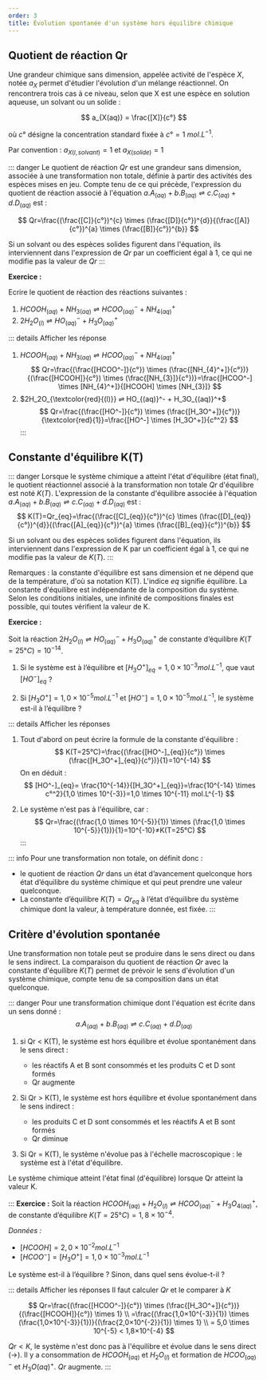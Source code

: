 ```yaml
---
order: 3
title: Évolution spontanée d'un système hors équilibre chimique
---
```

## Quotient de réaction Qr

Une grandeur chimique sans dimension, appelée activité de l'espèce $X$, notée $a_X$ permet d'étudier l'évolution d'un mélange réactionnel. On rencontrera trois cas à ce niveau, selon que X est une espèce en solution aqueuse, un solvant ou un solide :

$$
a_{X(aq)} = \frac{[X]}{c°}
$$

où $c°$ désigne la concentration standard fixée à $c°=1\ mol.L^{-1}$.

Par convention : $a_{X(l,solvant)}=1$ et $a_{X(solide)}=1$

::: danger
Le quotient de réaction $Qr$ est une grandeur sans dimension, associée à une transformation non totale, définie à partir des activités des espèces mises en jeu. Compte tenu de ce qui précède, l'expression du quotient de réaction associé à l'équation $a.A_{(aq)}+b.B_{(aq)}⇌c.C_{{(aq)}}+d.D_{{(aq)}}$  est :

$$
Qr=\frac{(\frac{[C]}{c°})^{c} \times (\frac{[D]}{c°})^{d}}{(\frac{[A]}{c°})^{a} \times (\frac{[B]}{c°})^{b}}
$$

Si un solvant ou des espèces solides figurent dans l'équation, ils interviennent dans l'expression de $Qr$ par un coefficient égal à $1$, ce qui ne modifie pas la valeur de $Qr$
:::

**Exercice :**

Ecrire le quotient de réaction des réactions suivantes :

1. $HCOOH_{(aq)} + NH_{3(aq)}  ⇌ HCOO_{(aq)}^- + NH_{4(aq)}^+$
2. $2H_2O_{(l)} ⇌ HO_{(aq)}^- + H_3O_{(aq)}^+$

::: details Afficher les réponse

1. $HCOOH_{(aq)} + NH_{3(aq)}  ⇌ HCOO_{(aq)}^- + NH_{4(aq)}^+$
$$
Qr=\frac{(\frac{[HCOO^-]}{c°}) \times (\frac{[NH_{4}^+]}{c°})}{(\frac{[HCOOH]}{c°}) \times (\frac{[NH_{3}]}{c°})}=\frac{[HCOO^-] \times [NH_{4}^+]}{[HCOOH] \times [NH_{3}]}
$$
2. $2H_2O_{\textcolor{red}{(l)}} ⇌ HO_{(aq)}^- + H_3O_{(aq)}^+$
$$
Qr=\frac{(\frac{[HO^-]}{c°}) \times (\frac{[H_3O^+]}{c°})}{\textcolor{red}{1}}=\frac{[HO^-] \times [H_3O^+]}{c°^2}
$$
:::

## Constante d'équilibre K(T)

::: danger
Lorsque le système chimique a atteint l'état d'équilibre (état final), le quotient réactionnel associé à la transformation non totale $Qr$ d'équilibre est noté $K(T)$.
L'expression de la constante d'équilibre associée à l'équation $a.A_{(aq)}+b.B_{(aq)}  ⇌ c.C_{{(aq)}}+d.D_{{(aq)}}$  est :
$$
K(T)=Qr_{eq}=\frac{(\frac{[C]_{eq}}{c°})^{c} \times (\frac{[D]_{eq}}{c°})^{d}}{(\frac{[A]_{eq}}{c°})^{a} \times (\frac{[B]_{eq}}{c°})^{b}}
$$

Si un solvant ou des espèces solides figurent dans l'équation, ils interviennent dans l'expression de K par un coefficient égal à 1, ce qui ne modifie pas la valeur de $K(T)$.
:::

Remarques : la constante d'équilibre est sans dimension et ne dépend que de la température, d'où sa notation K(T). L'indice *eq* signifie équilibre.
La constante d'équilibre est indépendante de la composition du système. Selon les conditions initiales, une infinité de compositions finales est possible, qui toutes vérifient la valeur de K.

**Exercice :**

Soit la réaction $2H_2O_{(l)} ⇌ HO_{(aq)}^- + H_3O_{(aq)}^+$ de constante d’équilibre $K(T=25°C)=10^{-14}$.

1. Si le système est à l’équilibre et $[H_3O^+]_{eq}=1,0 \times 10^{-3}  mol.L^{-1}$, que vaut $[HO^-]_{eq}$ ?

2. Si $[H_3O^+]=1,0 \times 10^{-5}  mol.L^{-1}$ et $[HO^-]=1,0 \times 10^{-5}  mol.L^{-1}$, le système est-il à l’équilibre ?

::: details Afficher les réponses

1. Tout d'abord on peut écrire la formule de la constante d'équilibre :
$$
K(T=25°C)=\frac{(\frac{[HO^-]_{eq}}{c°}) \times (\frac{[H_3O^+]_{eq}}{c°})}{1}=10^{-14}
$$
On en déduit :
$$
[HO^-]_{eq}= \frac{10^{-14}}{[H_3O^+]_{eq}}=\frac{10^{-14} \times c°^2}{1,0 \times 10^{-3}}=1,0 \times 10^{-11}  mol.L^{-1}
$$

2. Le système n'est pas à l'équilibre, car :
$$
Qr=\frac{(\frac{1,0 \times 10^{-5}}{1}) \times (\frac{1,0 \times 10^{-5}}{1})}{1}=10^{-10}≠K(T=25°C)
$$
:::

::: info
Pour une transformation non totale, on définit donc :

- le quotient de réaction $Qr$ dans un état d’avancement quelconque hors état d’équilibre du système chimique et qui peut prendre une valeur quelconque.
- La constante d’équilibre $K(T)=Qr_{eq}$ à l’état d’équilibre du système chimique dont la valeur, à température donnée, est fixée.
:::

## Critère d'évolution spontanée

Une transformation non totale peut se produire dans le sens direct ou dans le sens indirect. La comparaison du quotient de réaction $Qr$ avec la constante d'équilibre $K(T)$ permet de prévoir le sens d'évolution d'un système chimique, compte tenu de sa composition dans un état quelconque.

::: danger
Pour une transformation chimique dont l'équation est écrite dans un sens donné :
$$
a.A_{(aq)}+b.B_{(aq)}  ⇌ c.C_{{(aq)}}+d.D_{{(aq)}}
$$

1. si Qr < K(T), le système est hors équilibre et évolue spontanément dans le sens direct :

    - les réactifs A et B sont consommés et les produits C et D sont formés
    - Qr augmente

2. Si Qr > K(T), le système est hors équilibre et évolue spontanément dans le sens indirect :

    - les produits C et D sont consommés et les réactifs A et B sont formés
    - Qr diminue

3. Si Qr = K(T), le système n'évolue pas à l'échelle macroscopique :
le système est à l'état d'équilibre.

Le système chimique atteint l'état final (d'équilibre) lorsque Qr atteint la valeur K.

:::
**Exercice :**
Soit la réaction $HCOOH_{(aq)} + H_2O_{(l)}  ⇌ HCOO_{(aq)}^- + H_3O_{4(aq)}^+$, de constante d’équilibre $K(T=25°C)=1,8×10^{-4}$.

*Données :*

- $[HCOOH]=2,0×10^{-2}  mol.L^{-1}$
- $[HCOO^-]=[H_3O^+]=1,0×10^{-3}  mol.L^{-1}$

Le système est-il à l’équilibre ? Sinon, dans quel sens évolue-t-il ?

::: details Afficher les réponses
Il faut calculer $Qr$ et le comparer à $K$

$$
Qr=\frac{(\frac{[HCOO^-]}{c°}) \times (\frac{[H_3O^+]}{c°})}{(\frac{[HCOOH]}{c°}) \times 1}
\\
=\frac{(\frac{1,0×10^{-3}}{1}) \times (\frac{1,0×10^{-3}}{1})}{(\frac{2,0×10^{-2}}{1}) \times 1}
\\
= 5,0 \times 10^{-5} < 1,8×10^{-4}
$$

$Qr < K$, le système n'est donc pas à l'équilibre et évolue dans le sens direct (→). Il y a consommation de $HCOOH_{(aq)}$ et $H_2O_{(l)}$ et formation de $HCOO_{(aq)}^-$ et $H_3O{(aq)}^+$. $Qr$ augmente.
:::
